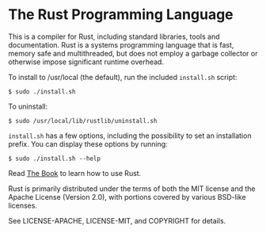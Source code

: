 # The Rust Programming Language

This is a compiler for Rust, including standard libraries, tools and
documentation. Rust is a systems programming language that is fast,
memory safe and multithreaded, but does not employ a garbage collector
or otherwise impose significant runtime overhead.

To install to /usr/local (the default), run the included `install.sh` script:

    $ sudo ./install.sh

To uninstall:

    $ sudo /usr/local/lib/rustlib/uninstall.sh

`install.sh` has a few options, including the possibility to set an installation
prefix. You can display these options by running:

    $ sudo ./install.sh --help

Read [The Book](http://doc.rust-lang.org/book/index.html) to learn how
to use Rust.

Rust is primarily distributed under the terms of both the MIT license
and the Apache License (Version 2.0), with portions covered by various
BSD-like licenses.

See LICENSE-APACHE, LICENSE-MIT, and COPYRIGHT for details.
